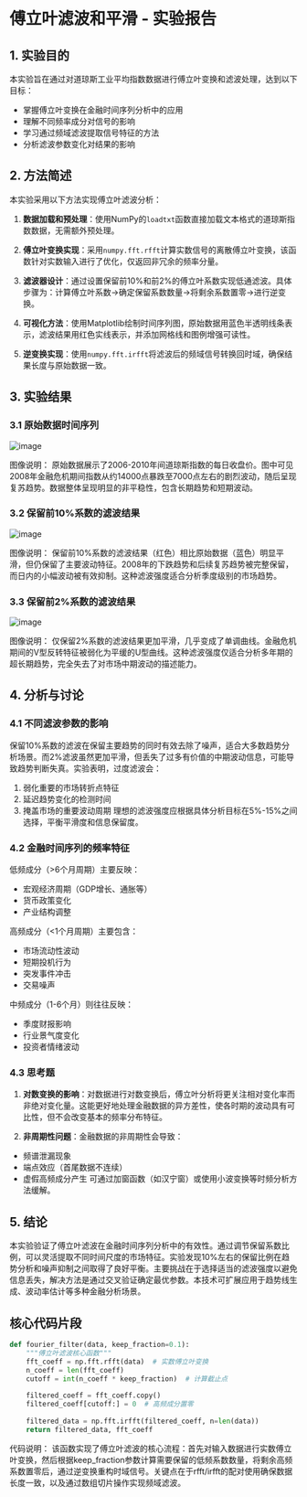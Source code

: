 # 傅立叶滤波和平滑 - 实验报告

## 1. 实验目的

本实验旨在通过对道琼斯工业平均指数数据进行傅立叶变换和滤波处理，达到以下目标：
- 掌握傅立叶变换在金融时间序列分析中的应用
- 理解不同频率成分对信号的影响
- 学习通过频域滤波提取信号特征的方法
- 分析滤波参数变化对结果的影响

## 2. 方法简述

本实验采用以下方法实现傅立叶滤波分析：

1. **数据加载和预处理**：使用NumPy的`loadtxt`函数直接加载文本格式的道琼斯指数数据，无需额外预处理。

2. **傅立叶变换实现**：采用`numpy.fft.rfft`计算实数信号的离散傅立叶变换，该函数针对实数输入进行了优化，仅返回非冗余的频率分量。

3. **滤波器设计**：通过设置保留前10%和前2%的傅立叶系数实现低通滤波。具体步骤为：计算傅立叶系数→确定保留系数数量→将剩余系数置零→进行逆变换。

4. **可视化方法**：使用Matplotlib绘制时间序列图，原始数据用蓝色半透明线条表示，滤波结果用红色实线表示，并添加网格线和图例增强可读性。

5. **逆变换实现**：使用`numpy.fft.irfft`将滤波后的频域信号转换回时域，确保结果长度与原始数据一致。

## 3. 实验结果

### 3.1 原始数据时间序列

![image](https://github.com/user-attachments/assets/b54eab07-da1a-4c5b-9faa-062c7bed7a93)


图像说明：
原始数据展示了2006-2010年间道琼斯指数的每日收盘价。图中可见2008年金融危机期间指数从约14000点暴跌至7000点左右的剧烈波动，随后呈现复苏趋势。数据整体呈现明显的非平稳性，包含长期趋势和短期波动。

### 3.2 保留前10%系数的滤波结果

![image](https://github.com/user-attachments/assets/bc518dd8-c890-4f2f-a39f-6ebd6027c66b)


图像说明：
保留前10%系数的滤波结果（红色）相比原始数据（蓝色）明显平滑，但仍保留了主要波动特征。2008年的下跌趋势和后续复苏趋势被完整保留，而日内的小幅波动被有效抑制。这种滤波强度适合分析季度级别的市场趋势。

### 3.3 保留前2%系数的滤波结果

![image](https://github.com/user-attachments/assets/784442c0-a16c-46b8-b7fd-45960951f4b2)


图像说明：
仅保留2%系数的滤波结果更加平滑，几乎变成了单调曲线。金融危机期间的V型反转特征被弱化为平缓的U型曲线。这种滤波强度仅适合分析多年期的超长期趋势，完全失去了对市场中期波动的描述能力。

## 4. 分析与讨论

### 4.1 不同滤波参数的影响

保留10%系数的滤波在保留主要趋势的同时有效去除了噪声，适合大多数趋势分析场景。而2%滤波虽然更加平滑，但丢失了过多有价值的中期波动信息，可能导致趋势判断失真。实验表明，过度滤波会：
1. 弱化重要的市场转折点特征
2. 延迟趋势变化的检测时间
3. 掩盖市场的重要波动周期
理想的滤波强度应根据具体分析目标在5%-15%之间选择，平衡平滑度和信息保留度。

### 4.2 金融时间序列的频率特征

低频成分（>6个月周期）主要反映：
- 宏观经济周期（GDP增长、通胀等）
- 货币政策变化
- 产业结构调整

高频成分（<1个月周期）主要包含：
- 市场流动性波动
- 短期投机行为
- 突发事件冲击
- 交易噪声

中频成分（1-6个月）则往往反映：
- 季度财报影响
- 行业景气度变化
- 投资者情绪波动

### 4.3 思考题

1. **对数变换的影响**：对数据进行对数变换后，傅立叶分析将更关注相对变化率而非绝对变化量。这能更好地处理金融数据的异方差性，使各时期的波动具有可比性，但不会改变基本的频率分布特征。

2. **非周期性问题**：金融数据的非周期性会导致：
- 频谱泄漏现象
- 端点效应（首尾数据不连续）
- 虚假高频成分产生
可通过加窗函数（如汉宁窗）或使用小波变换等时频分析方法缓解。

## 5. 结论

本实验验证了傅立叶滤波在金融时间序列分析中的有效性。通过调节保留系数比例，可以灵活提取不同时间尺度的市场特征。实验发现10%左右的保留比例在趋势分析和噪声抑制之间取得了良好平衡。主要挑战在于选择适当的滤波强度以避免信息丢失，解决方法是通过交叉验证确定最优参数。本技术可扩展应用于趋势线生成、波动率估计等多种金融分析场景。

## 核心代码片段

```python
def fourier_filter(data, keep_fraction=0.1):
    """傅立叶滤波核心函数"""
    fft_coeff = np.fft.rfft(data)  # 实数傅立叶变换
    n_coeff = len(fft_coeff)
    cutoff = int(n_coeff * keep_fraction)  # 计算截止点
    
    filtered_coeff = fft_coeff.copy()
    filtered_coeff[cutoff:] = 0  # 高频成分置零
    
    filtered_data = np.fft.irfft(filtered_coeff, n=len(data))
    return filtered_data, fft_coeff
```

代码说明：
该函数实现了傅立叶滤波的核心流程：首先对输入数据进行实数傅立叶变换，然后根据keep_fraction参数计算需要保留的低频系数数量，将剩余高频系数置零后，通过逆变换重构时域信号。关键点在于rfft/irfft的配对使用确保数据长度一致，以及通过数组切片操作实现频域滤波。
